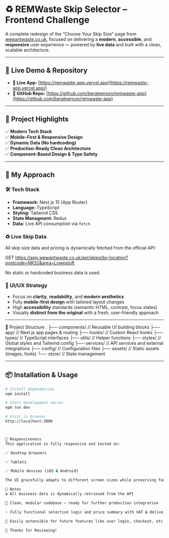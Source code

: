 # ♻️ REMWaste Skip Selector – Frontend Challenge

A complete redesign of the “Choose Your Skip Size” page from [wewantwaste.co.uk](https://wewantwaste.co.uk/), focused on delivering a **modern**, **accessible**, and **responsive** user experience — powered by **live data** and built with a clean, scalable architecture.

---

## 🚀 Live Demo & Repository

- **🔗 Live App:** [https://remwaste-app.vercel.app](https://remwaste-app.vercel.app/)  
- **📁 GitHub Repo:** [https://github.com/beratperson/remwaste-app](https://github.com/beratperson/remwaste-app)

---

## 📌 Project Highlights

✅ **Modern Tech Stack**  
✅ **Mobile-First & Responsive Design**  
✅ **Dynamic Data (No hardcoding)**  
✅ **Production-Ready Clean Architecture**  
✅ **Component-Based Design & Type Safety**

---

## 🧠 My Approach

### 🛠️ Tech Stack

- **Framework:** Next.js 15 (App Router)
- **Language:** TypeScript
- **Styling:** Tailwind CSS
- **State Managment:** Redux
- **Data:** Live API consumption via `fetch`

### ♻️ Live Skip Data

All skip size data and pricing is dynamically fetched from the official API:

GET https://app.wewantwaste.co.uk/api/skips/by-location?postcode=NR32&area=Lowestoft


No static or hardcoded business data is used.

### 🎨 UI/UX Strategy

- Focus on **clarity**, **readability**, and **modern aesthetics**
- Fully **mobile-first design** with tailored layout changes
- High **accessibility** standards (semantic HTML, contrast, focus states)
- Visually **distinct from the original** with a fresh, user-friendly approach

---
📁 Project Structure
.
├── components/   // Reusable UI building blocks
├── app/          // Next.js app pages & routing
├── hooks/        // Custom React hooks
├── types/        // TypeScript interfaces
├── utils/        // Helper functions
├── styles/       // Global styles and Tailwind config
├── services/     // API services and external integrations
├── config/       // Configuration files
├── assets/       // Static assets (images, fonts)
└── store/        // State management

---

## 📦 Installation & Usage

```bash
# Install dependencies
npm install

# Start development server
npm run dev

# Visit in browser
http://localhost:3000



📱 Responsiveness
This application is fully responsive and tested on:

✅ Desktop browsers

✅ Tablets

✅ Mobile devices (iOS & Android)

The UI gracefully adapts to different screen sizes while preserving functionality.

📌 Notes
⚙️ All business data is dynamically retrieved from the API

🧼 Clean, modular codebase – ready for further production integration

💡 Fully functional selection logic and price summary with VAT & delivery

🔄 Easily extensible for future features like user login, checkout, etc.

🙌 Thanks for Reviewing!
